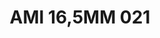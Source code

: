 ---
title: AMI 16,5MM 021
date: 
draft: false

# descripcion
description : Anillo de plata 925 y microcubics. Modelo sin fin (toda la vuelta completa del anillo con microcubics).

materials: Plata 925

color: 

dimensions: 16,5 mm diámetro

code: 05-28-1188

type: "Anillos"

categories: []

price: $8.820,00

price_eftvo: $7.500,00

# Images
# first image will be shown in the product page
images:
  # - image: "images/path_to_image"
  # La ubicacion de las imagenes es imagenes/Anillos/Anillos.Microcubic/05-28-1188-ami-16,5mm-021
  - image: "./images/anillos/microcubic/05-28-1188-ami-16,5mm-021.jpg"
---
